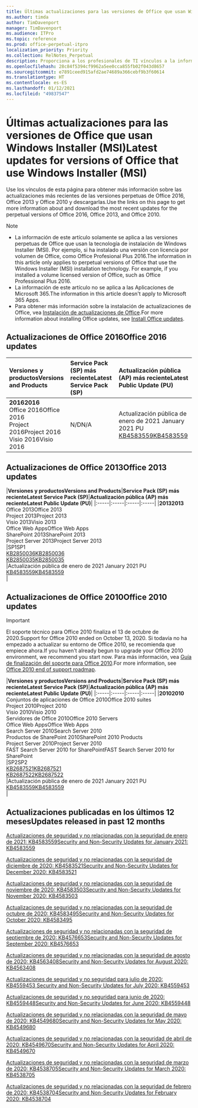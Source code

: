 ```yaml
---
title: Últimas actualizaciones para las versiones de Office que usan Windows Installer (MSI)
ms.author: timda
author: TimDavenport
manager: TimDavenport
ms.audience: ITPro
ms.topic: reference
ms.prod: office-perpetual-itpro
localization_priority: Priority
ms.collection: RelNotes_Perpetual
description: Proporciona a los profesionales de TI vínculos a la información de las últimas actualizaciones de las versiones perpetuas de Office 2016, Office 2013 y Office 2010.
ms.openlocfilehash: 28c84f5394cf9962a5ee0cca855fb02f043d8657
ms.sourcegitcommit: e7891ceed915afd2ae74689a366cebf9b3f60614
ms.translationtype: HT
ms.contentlocale: es-ES
ms.lasthandoff: 01/12/2021
ms.locfileid: "49837547"
---
```

# <a name="latest-updates-for-versions-of-office-that-use-windows-installer-msi"></a><span data-ttu-id="1a6c8-103">Últimas actualizaciones para las versiones de Office que usan Windows Installer (MSI)</span><span class="sxs-lookup"><span data-stu-id="1a6c8-103">Latest updates for versions of Office that use Windows Installer (MSI)</span></span>

<span data-ttu-id="1a6c8-104">Use los vínculos de esta página para obtener más información sobre las actualizaciones más recientes de las versiones perpetuas de Office 2016, Office 2013 y Office 2010 y descargarlas.</span><span class="sxs-lookup"><span data-stu-id="1a6c8-104">Use the links on this page to get more information about and download the most recent updates for the perpetual versions of Office 2016, Office 2013, and Office 2010.</span></span>
  
 
> [!NOTE]
> - <span data-ttu-id="1a6c8-p101">La información de este artículo solamente se aplica a las versiones perpetuas de Office que usan la tecnología de instalación de Windows Installer (MSI). Por ejemplo, si ha instalado una versión con licencia por volumen de Office, como Office Profesional Plus 2016.</span><span class="sxs-lookup"><span data-stu-id="1a6c8-p101">The information in this article only applies to perpetual versions of Office that use the Windows Installer (MSI) installation technology. For example, if you installed a volume licensed version of Office, such as Office Professional Plus 2016.</span></span>
> - <span data-ttu-id="1a6c8-107">La información de este artículo no se aplica a las Aplicaciones de Microsoft 365.</span><span class="sxs-lookup"><span data-stu-id="1a6c8-107">The information in this article doesn't apply to Microsoft 365 Apps.</span></span>
> - <span data-ttu-id="1a6c8-108">Para obtener más información sobre la instalación de actualizaciones de Office, vea [Instalación de actualizaciones de Office](https://support.office.com/article/2ab296f3-7f03-43a2-8e50-46de917611c5).</span><span class="sxs-lookup"><span data-stu-id="1a6c8-108">For more information about installing Office updates, see [Install Office updates](https://support.office.com/article/2ab296f3-7f03-43a2-8e50-46de917611c5).</span></span> 


## <a name="office-2016-updates"></a><span data-ttu-id="1a6c8-109">Actualizaciones de Office 2016</span><span class="sxs-lookup"><span data-stu-id="1a6c8-109">Office 2016 updates</span></span>

|<span data-ttu-id="1a6c8-110">**Versiones y productos**</span><span class="sxs-lookup"><span data-stu-id="1a6c8-110">**Versions and Products**</span></span>|<span data-ttu-id="1a6c8-111">**Service Pack (SP) más reciente**</span><span class="sxs-lookup"><span data-stu-id="1a6c8-111">**Latest Service Pack (SP)**</span></span>|<span data-ttu-id="1a6c8-112">**Actualización pública (AP) más reciente**</span><span class="sxs-lookup"><span data-stu-id="1a6c8-112">**Latest Public Update (PU)**</span></span>|
|:-----|:-----|:-----|
|<span data-ttu-id="1a6c8-113">**2016**</span><span class="sxs-lookup"><span data-stu-id="1a6c8-113">**2016**</span></span> <br/> <span data-ttu-id="1a6c8-114">Office 2016</span><span class="sxs-lookup"><span data-stu-id="1a6c8-114">Office 2016</span></span>  <br/> <span data-ttu-id="1a6c8-115">Project 2016</span><span class="sxs-lookup"><span data-stu-id="1a6c8-115">Project 2016</span></span>  <br/> <span data-ttu-id="1a6c8-116">Visio 2016</span><span class="sxs-lookup"><span data-stu-id="1a6c8-116">Visio 2016</span></span>  <br/> |<span data-ttu-id="1a6c8-117">N/D</span><span class="sxs-lookup"><span data-stu-id="1a6c8-117">N/A</span></span>  <br/> |<span data-ttu-id="1a6c8-118">Actualización pública de enero de 2021 </span><span class="sxs-lookup"><span data-stu-id="1a6c8-118">January 2021 PU</span></span>  <br/> [<span data-ttu-id="1a6c8-119">KB4583559</span><span class="sxs-lookup"><span data-stu-id="1a6c8-119">KB4583559</span></span>](https://support.microsoft.com/help/4583559) <br/> |
   
## <a name="office-2013-updates"></a><span data-ttu-id="1a6c8-120">Actualizaciones de Office 2013</span><span class="sxs-lookup"><span data-stu-id="1a6c8-120">Office 2013 updates</span></span>

|<span data-ttu-id="1a6c8-121">**Versiones y productos**</span><span class="sxs-lookup"><span data-stu-id="1a6c8-121">**Versions and Products**</span></span>|<span data-ttu-id="1a6c8-122">**Service Pack (SP) más reciente**</span><span class="sxs-lookup"><span data-stu-id="1a6c8-122">**Latest Service Pack (SP)**</span></span>|<span data-ttu-id="1a6c8-123">**Actualización pública (AP) más reciente**</span><span class="sxs-lookup"><span data-stu-id="1a6c8-123">**Latest Public Update (PU)**</span></span>|
|:-----|:-----|:-----|:-----|
|<span data-ttu-id="1a6c8-124">**2013**</span><span class="sxs-lookup"><span data-stu-id="1a6c8-124">**2013**</span></span> <br/> <span data-ttu-id="1a6c8-125">Office 2013</span><span class="sxs-lookup"><span data-stu-id="1a6c8-125">Office 2013</span></span>  <br/> <span data-ttu-id="1a6c8-126">Project 2013</span><span class="sxs-lookup"><span data-stu-id="1a6c8-126">Project 2013</span></span>  <br/> <span data-ttu-id="1a6c8-127">Visio 2013</span><span class="sxs-lookup"><span data-stu-id="1a6c8-127">Visio 2013</span></span>  <br/> <span data-ttu-id="1a6c8-128">Office Web Apps</span><span class="sxs-lookup"><span data-stu-id="1a6c8-128">Office Web Apps</span></span>  <br/> <span data-ttu-id="1a6c8-129">SharePoint 2013</span><span class="sxs-lookup"><span data-stu-id="1a6c8-129">SharePoint 2013</span></span>  <br/> <span data-ttu-id="1a6c8-130">Project Server 2013</span><span class="sxs-lookup"><span data-stu-id="1a6c8-130">Project Server 2013</span></span>  <br/> |<span data-ttu-id="1a6c8-131">SP1</span><span class="sxs-lookup"><span data-stu-id="1a6c8-131">SP1</span></span> <br/> [<span data-ttu-id="1a6c8-132">KB2850036</span><span class="sxs-lookup"><span data-stu-id="1a6c8-132">KB2850036</span></span>](https://support.microsoft.com/kb/2850036) <br/>[<span data-ttu-id="1a6c8-133">KB2850035</span><span class="sxs-lookup"><span data-stu-id="1a6c8-133">KB2850035</span></span>](https://support.microsoft.com/kb/2850035) <br/> |<span data-ttu-id="1a6c8-134">Actualización pública de enero de 2021 </span><span class="sxs-lookup"><span data-stu-id="1a6c8-134">January 2021 PU</span></span>  <br/> [<span data-ttu-id="1a6c8-135">KB4583559</span><span class="sxs-lookup"><span data-stu-id="1a6c8-135">KB4583559</span></span>](https://support.microsoft.com/help/4583559) <br/> |
   
## <a name="office-2010-updates"></a><span data-ttu-id="1a6c8-136">Actualizaciones de Office 2010</span><span class="sxs-lookup"><span data-stu-id="1a6c8-136">Office 2010 updates</span></span>
> [!IMPORTANT]
> <span data-ttu-id="1a6c8-137">El soporte técnico para Office 2010 finaliza el 13 de octubre de 2020.</span><span class="sxs-lookup"><span data-stu-id="1a6c8-137">Support for Office 2010 ended on October 13, 2020.</span></span> <span data-ttu-id="1a6c8-138">Si todavía no ha empezado a actualizar su entorno de Office 2010, se recomienda que empiece ahora.</span><span class="sxs-lookup"><span data-stu-id="1a6c8-138">If you haven't already begun to upgrade your Office 2010 environment, we recommend you start now.</span></span> <span data-ttu-id="1a6c8-139">Para más información, vea [Guía de finalización del soporte para Office 2010](https://docs.microsoft.com/DeployOffice/office-2010-end-support-roadmap).</span><span class="sxs-lookup"><span data-stu-id="1a6c8-139">For more information, see [Office 2010 end of support roadmap](https://docs.microsoft.com/DeployOffice/office-2010-end-support-roadmap).</span></span> 

|<span data-ttu-id="1a6c8-140">**Versiones y productos**</span><span class="sxs-lookup"><span data-stu-id="1a6c8-140">**Versions and Products**</span></span>|<span data-ttu-id="1a6c8-141">**Service Pack (SP) más reciente**</span><span class="sxs-lookup"><span data-stu-id="1a6c8-141">**Latest Service Pack (SP)**</span></span>|<span data-ttu-id="1a6c8-142">**Actualización pública (AP) más reciente**</span><span class="sxs-lookup"><span data-stu-id="1a6c8-142">**Latest Public Update (PU)**</span></span>|
|:-----|:-----|:-----|:-----|
|<span data-ttu-id="1a6c8-143">**2010**</span><span class="sxs-lookup"><span data-stu-id="1a6c8-143">**2010**</span></span> <br/> <span data-ttu-id="1a6c8-144">Conjuntos de aplicaciones de Office 2010</span><span class="sxs-lookup"><span data-stu-id="1a6c8-144">Office 2010 suites</span></span>  <br/> <span data-ttu-id="1a6c8-145">Project 2010</span><span class="sxs-lookup"><span data-stu-id="1a6c8-145">Project 2010</span></span>  <br/> <span data-ttu-id="1a6c8-146">Visio 2010</span><span class="sxs-lookup"><span data-stu-id="1a6c8-146">Visio 2010</span></span>  <br/> <span data-ttu-id="1a6c8-147">Servidores de Office 2010</span><span class="sxs-lookup"><span data-stu-id="1a6c8-147">Office 2010 Servers</span></span>  <br/> <span data-ttu-id="1a6c8-148">Office Web Apps</span><span class="sxs-lookup"><span data-stu-id="1a6c8-148">Office Web Apps</span></span>  <br/> <span data-ttu-id="1a6c8-149">Search Server 2010</span><span class="sxs-lookup"><span data-stu-id="1a6c8-149">Search Server 2010</span></span>  <br/> <span data-ttu-id="1a6c8-150">Productos de SharePoint 2010</span><span class="sxs-lookup"><span data-stu-id="1a6c8-150">SharePoint 2010 Products</span></span>  <br/> <span data-ttu-id="1a6c8-151">Project Server 2010</span><span class="sxs-lookup"><span data-stu-id="1a6c8-151">Project Server 2010</span></span>  <br/> <span data-ttu-id="1a6c8-152">FAST Search Server 2010 for SharePoint</span><span class="sxs-lookup"><span data-stu-id="1a6c8-152">FAST Search Server 2010 for SharePoint</span></span>  <br/> |<span data-ttu-id="1a6c8-153">SP2</span><span class="sxs-lookup"><span data-stu-id="1a6c8-153">SP2</span></span> <br/>[<span data-ttu-id="1a6c8-154">KB2687521</span><span class="sxs-lookup"><span data-stu-id="1a6c8-154">KB2687521</span></span>](https://support.microsoft.com/kb/2687521) <br/> [<span data-ttu-id="1a6c8-155">KB2687522</span><span class="sxs-lookup"><span data-stu-id="1a6c8-155">KB2687522</span></span>](https://support.microsoft.com/kb/2687522) <br/> |<span data-ttu-id="1a6c8-156">Actualización pública de enero de 2021 </span><span class="sxs-lookup"><span data-stu-id="1a6c8-156">January 2021 PU</span></span>  <br/> [<span data-ttu-id="1a6c8-157">KB4583559</span><span class="sxs-lookup"><span data-stu-id="1a6c8-157">KB4583559</span></span>](https://support.microsoft.com/help/4583559) <br/> |
   

   
## <a name="updates-released-in-past-12-months"></a><span data-ttu-id="1a6c8-158">Actualizaciones publicadas en los últimos 12 meses</span><span class="sxs-lookup"><span data-stu-id="1a6c8-158">Updates released in past 12 months</span></span>

[<span data-ttu-id="1a6c8-159">Actualizaciones de seguridad y no relacionadas con la seguridad de enero de 2021: KB4583559</span><span class="sxs-lookup"><span data-stu-id="1a6c8-159">Security and Non-Security Updates for January 2021: KB4583559</span></span>](https://support.microsoft.com/help/4583559)

[<span data-ttu-id="1a6c8-160">Actualizaciones de seguridad y no relacionadas con la seguridad de diciembre de 2020: KB4583521</span><span class="sxs-lookup"><span data-stu-id="1a6c8-160">Security and Non-Security Updates for December 2020: KB4583521</span></span>](https://support.microsoft.com/help/4583521)

[<span data-ttu-id="1a6c8-161">Actualizaciones de seguridad y no relacionadas con la seguridad de noviembre de 2020: KB4583503</span><span class="sxs-lookup"><span data-stu-id="1a6c8-161">Security and Non-Security Updates for November 2020: KB4583503</span></span>](https://support.microsoft.com/help/4583503)

[<span data-ttu-id="1a6c8-162">Actualizaciones de seguridad y no relacionadas con la seguridad de octubre de 2020: KB4583495</span><span class="sxs-lookup"><span data-stu-id="1a6c8-162">Security and Non-Security Updates for October 2020: KB4583495</span></span>](https://support.microsoft.com/help/4583495)

[<span data-ttu-id="1a6c8-163">Actualizaciones de seguridad y no relacionadas con la seguridad de septiembre de 2020: KB4576653</span><span class="sxs-lookup"><span data-stu-id="1a6c8-163">Security and Non-Security Updates for September 2020: KB4576653</span></span>](https://support.microsoft.com/help/4576653)

[<span data-ttu-id="1a6c8-164">Actualizaciones de seguridad y no relacionadas con la seguridad de agosto de 2020: KB4563408</span><span class="sxs-lookup"><span data-stu-id="1a6c8-164">Security and Non-Security Updates for August 2020: KB4563408</span></span>](https://support.microsoft.com/help/4563408)

[<span data-ttu-id="1a6c8-165"> Actualizaciones de seguridad y no seguridad para julio de 2020: KB4559453 </span><span class="sxs-lookup"><span data-stu-id="1a6c8-165">Security and Non-Security Updates for July 2020: KB4559453</span></span>](https://support.microsoft.com/help/4559453)

[<span data-ttu-id="1a6c8-166">Actualizaciones de seguridad y no seguridad para junio de 2020: KB4559448</span><span class="sxs-lookup"><span data-stu-id="1a6c8-166">Security and Non-Security Updates for June 2020: KB4559448</span></span>](https://support.microsoft.com/help/4559448)

[<span data-ttu-id="1a6c8-167">Actualizaciones de seguridad y no relacionadas con la seguridad de mayo de 2020: KB4549680</span><span class="sxs-lookup"><span data-stu-id="1a6c8-167">Security and Non-Security Updates for May 2020: KB4549680</span></span>](https://support.microsoft.com/help/4549680)

[<span data-ttu-id="1a6c8-168">Actualizaciones de seguridad y no relacionadas con la seguridad de abril de 2020: KB4549670</span><span class="sxs-lookup"><span data-stu-id="1a6c8-168">Security and Non-Security Updates for April 2020: KB4549670</span></span>](https://support.microsoft.com/help/4549670)

[<span data-ttu-id="1a6c8-169">Actualizaciones de seguridad y no relacionadas con la seguridad de marzo de 2020: KB4538705</span><span class="sxs-lookup"><span data-stu-id="1a6c8-169">Security and Non-Security Updates for March 2020: KB4538705</span></span>](https://support.microsoft.com/help/4538705)

[<span data-ttu-id="1a6c8-170">Actualizaciones de seguridad y no relacionadas con la seguridad de febrero de 2020: KB4538704</span><span class="sxs-lookup"><span data-stu-id="1a6c8-170">Security and Non-Security Updates for February 2020: KB4538704</span></span>](https://support.microsoft.com/help/4538704)




 




</br>
